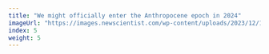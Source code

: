 ```yaml
---
title: "We might officially enter the Anthropocene epoch in 2024"
imageUrl: "https://images.newscientist.com/wp-content/uploads/2023/12/19172857/SEI_184085196.jpg?width=600"
index: 5
weight: 5
---
```


